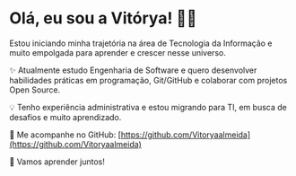 # Olá, eu sou a Vitórya! 👩‍💻

Estou iniciando minha trajetória na área de Tecnologia da Informação e muito empolgada para aprender e crescer nesse universo.

✨ Atualmente estudo Engenharia de Software e quero desenvolver habilidades práticas em programação, Git/GitHub e colaborar com projetos Open Source.

💡 Tenho experiência administrativa e estou migrando para TI, em busca de desafios e muito aprendizado.

🔗 Me acompanhe no GitHub: [https://github.com/Vitoryaalmeida](https://github.com/Vitoryaalmeida)

🚀 Vamos aprender juntos!


